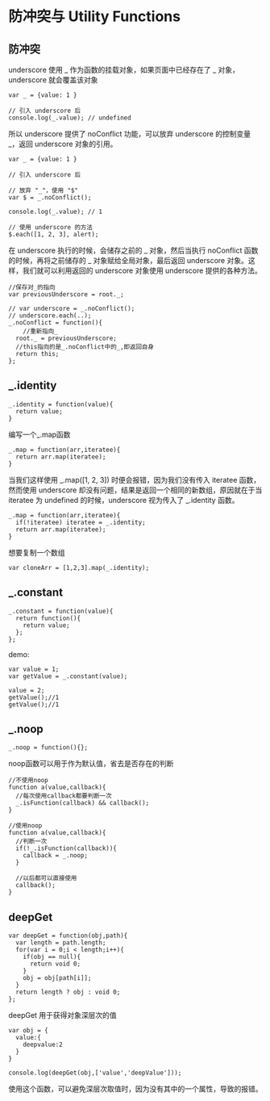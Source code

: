 # 防冲突与 Utility Functions
## 防冲突
underscore 使用 _ 作为函数的挂载对象，如果页面中已经存在了 _ 对象，underscore 就会覆盖该对象

```
var _ = {value: 1 }

// 引入 underscore 后
console.log(_.value); // undefined
```
所以 underscore 提供了 noConflict 功能，可以放弃 underscore 的控制变量 _，返回 underscore 对象的引用。

```
var _ = {value: 1 }

// 引入 underscore 后

// 放弃 "_"，使用 "$"
var $ = _.noConflict();

console.log(_.value); // 1

// 使用 underscore 的方法
$.each([1, 2, 3], alert);
```
在 underscore 执行的时候，会储存之前的 _ 对象，然后当执行 noConflict 函数的时候，再将之前储存的 _ 对象赋给全局对象，最后返回 underscore 对象。这样，我们就可以利用返回的 underscore 对象使用 underscore 提供的各种方法。

```
//保存对_的指向
var previousUnderscore = root._;

// var underscore = _.noConflict();
// underscore.each(..);
_.noConflict = function(){
    //重新指向_
  root._ = previousUnderscore;
  //this指向的是_.noConflict中的_,即返回自身
  return this;
};
```

## _.identity
```
_.identity = function(value){
  return value;
}
```
编写一个_.map函数
```
_.map = function(arr,iteratee){
  return arr.map(iteratee);
}
```
当我们这样使用 _.map([1, 2, 3]) 时便会报错，因为我们没有传入 iteratee 函数，然而使用 underscore 却没有问题，结果是返回一个相同的新数组，原因就在于当 iteratee 为 undefined 的时候，underscore 视为传入了 _.identity 函数。

```
_.map = function(arr,iteratee){
  if(!iteratee) iteratee = _.identity;
  return arr.map(iteratee);
}
```
想要复制一个数组
```
var cloneArr = [1,2,3].map(_.identity);
```

## _.constant
```
_.constant = function(value){
  return function(){
    return value;
  };
};
```
demo:

```
var value = 1;
var getValue = _.constant(value);

value = 2;
getValue();//1
getValue();//1
```

## _.noop

```
_.noop = function(){};
```
noop函数可以用于作为默认值，省去是否存在的判断

```
//不使用noop
function a(value,callback){
  //每次使用callback都要判断一次
  _.isFunction(callback) && callback();
}

//使用noop
function a(value,callback){
  //判断一次
  if(!_.isFunction(callback)){
    callback = _.noop;
  }

  //以后都可以直接使用
  callback();
}
```

## deepGet
```
var deepGet = function(obj,path){
  var length = path.length;
  for(var i = 0;i < length;i++){
    if(obj == null){
      return void 0;
    }
    obj = obj[path[i]];
  }
  return length ? obj : void 0;
};
```
deepGet 用于获得对象深层次的值

```
var obj = {
  value:{
    deepvalue:2
  }
}

console.log(deepGet(obj,['value','deepValue']));
```
使用这个函数，可以避免深层次取值时，因为没有其中的一个属性，导致的报错。